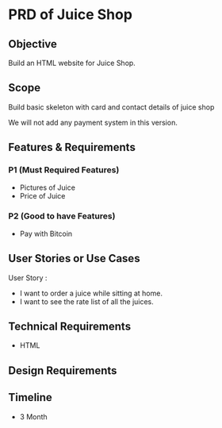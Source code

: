 # PRD of Juice Shop

## Objective

Build an HTML website for Juice Shop.

## Scope

Build basic skeleton with card and contact details of juice shop

We will not add any payment system in this version.

## Features & Requirements

### P1 (Must Required Features)
- Pictures of Juice
- Price of Juice

### P2 (Good to have Features)
- Pay with Bitcoin

## User Stories or Use Cases

User Story :

- I want to order a juice while sitting at home.
- I want to see the rate list of all the juices.

## Technical Requirements

- HTML

## Design Requirements

## Timeline

- 3 Month